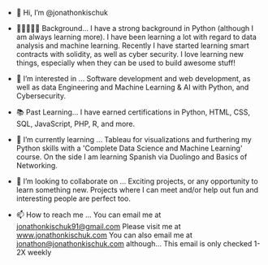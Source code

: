 - 👋 Hi, I’m @jonathonkischuk
- 👨🏿‍🤝‍👨🏿 Background...
      I have a strong background in Python (although I am always learning more).
      I have been learning a lot with regard to data analysis and machine learning.
      Recently I have started learning smart contracts with solidity, as well as cyber security.
      I love learning new things, especially when they can be used to build awesome stuff!
      
- 👀 I’m interested in ...
      Software development and web development, as well as 
      data Engineering and Machine Learning & AI with Python,
      and Cybersecurity.

- 📚 Past Learning...
      I have earned certifications in Python, HTML, CSS, SQL,
      JavaScript, PHP, R, and more.
      


- 🌱 I’m currently learning ...
      Tableau for visualizations and
      furthering my Python skills with a 'Complete Data Science and Machine Learning' course.
      On the side I am learning Spanish via Duolingo
      and Basics of Networking.


- 💞️ I’m looking to collaborate on ...
      Exciting projects, or
      any opportunity to learn something new.
      Projects where I can meet and/or help out fun and interesting people are perfect too.



- 📫 How to reach me ...
      You can email me at jonathonkischuk91@gmail.com
      Please visit me at www.jonathonkischuk.com
      You can also email me at jonathon@jonathonkischuk.com
            although... This email is only checked 1-2X weekly
            



<!---
jonathonkischuk/jonathonkischuk is a ✨ special ✨ repository because its `README.md` (this file) appears on your GitHub profile.
You can click the Preview link to take a look at your changes.
--->
